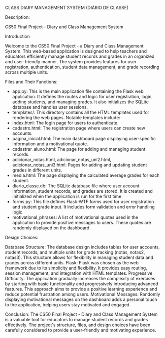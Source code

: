 CLASS DIARY MANAGEMENT SYSTEM (DIÁRIO DE CLASSE)

Description:

CS50 Final Project - Diary and Class Management System

Introduction

Welcome to the CS50 Final Project - a Diary and Class Management System. This web-based application is designed to help teachers and educators efficiently manage student records and grades in an organized and user-friendly manner. The system provides features for user registration, authentication, student data management, and grade recording across multiple units.

Files and Their Functions:

- app.py: This is the main application file containing the Flask web application. It defines the routes and logic for user registration, login, adding students, and managing grades. It also initializes the SQLite database and handles user sessions.
- templates/: This directory contains all the HTML templates used for rendering the web pages. Notable templates include:
- index.html: The login page for users to authenticate.
- cadastro.html: The registration page where users can create new accounts.
- pagina_inicial.html: The main dashboard page displaying user-specific information and a motivational quote.
- cadastrar_aluno.html: The page for adding and managing student records.
- adicionar_notas.html, adicionar_notas_uni2.html, adicionar_notas_uni3.html: Pages for adding and updating student grades in different units.
- media.html: The page displaying the calculated average grades for each student.
- diario_classe.db: The SQLite database file where user account information, student records, and grades are stored. It is created and initialized when the application is run for the first time.
- forms.py: This file defines Flask-WTF forms used for user registration and student grade input. It includes form validation and error handling logic.
- motivational_phrases: A list of motivational quotes used in the application to provide positive messages to users. These quotes are randomly displayed on the dashboard.

Design Choices:

Database Structure: The database design includes tables for user accounts, student records, and multiple units for grade tracking (notas, notas2, notas3). This structure allows for flexibility in managing student data and grades across different units.
Flask: Flask was chosen as the web framework due to its simplicity and flexibility. It provides easy routing, session management, and integration with HTML templates.
Progressive Difficulty: The application gradually increases the complexity of exercises by starting with basic functionality and progressively introducing advanced features. This approach aims to provide a positive learning experience and reduce potential frustration among users.
Motivational Messages: Randomly displaying motivational messages on the dashboard adds a personal touch to the application, helping users stay motivated and engaged.

Conclusion:
The CS50 Final Project - Diary and Class Management System is a valuable tool for educators to manage student records and grades effectively. The project's structure, files, and design choices have been carefully considered to provide a user-friendly and motivating experience.